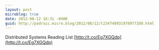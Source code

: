 ```yaml
---
layout: post
microblog: true
date: 2012-08-12 16:31 -0400
guid: http://padraic.micro.blog/2012/08/12/t234748931978977280.html
---
```

Distributed Systems Reading List [http://t.co/Eg7XGQdp](http://t.co/Eg7XGQdp)
